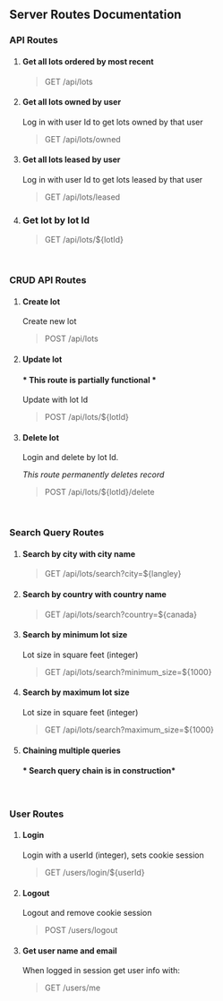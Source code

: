 ## Server Routes Documentation

### API Routes
1. #### Get all lots ordered by most recent
    > GET /api/lots

2. #### Get all lots owned by user
    Log in with user Id to get lots owned by that user
    > GET /api/lots/owned

3. #### Get all lots leased by user
    Log in with user Id to get lots leased by that user
    > GET /api/lots/leased

4. ### Get lot by lot Id
    > GET /api/lots/${lotId}

<p>&nbsp;</p>

### CRUD API Routes
1. #### Create lot
    Create new lot
    > POST /api/lots

2. #### Update lot
    #### * This route is partially functional *

    Update with lot Id
    > POST /api/lots/${lotId}

3. #### Delete lot
    Login and delete by lot Id.

   *This route permanently deletes record*
    > POST /api/lots/${lotId}/delete

<p>&nbsp;</p>

### Search Query Routes
1. #### Search by city with city name
    > GET /api/lots/search?city=${langley}
    
2. #### Search by country with country name
    > GET /api/lots/search?country=${canada}

3. #### Search by minimum lot size
    Lot size in square feet (integer)
    > GET /api/lots/search?minimum_size=${1000}

4. #### Search by maximum lot size
    Lot size in square feet (integer)
    > GET /api/lots/search?maximum_size=${1000}

5. #### Chaining multiple queries    
    #### * Search query chain is in construction*

<p>&nbsp;</p>

### User Routes

1. #### Login
    Login with a userId (integer), sets cookie session 
    > GET  /users/login/${userId}

2. #### Logout
    Logout and remove cookie session
    > POST /users/logout

3. #### Get user name and email
    When logged in session get user info with:
    > GET /users/me

<p>&nbsp;</p>
